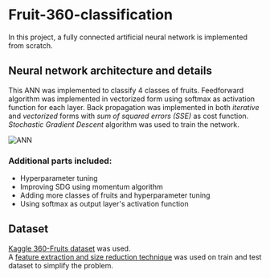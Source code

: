 # Fruit-360-classification
In this project, a fully connected artificial neural network is implemented from scratch.

## Neural network architecture and details
This ANN was implemented to classify 4 classes of fruits. Feedforward algorithm was implemented in vectorized form using softmax as activation function for each layer.  Back propagation was implemented in both *iterative* and *vectorized* forms with *sum of squared errors (SSE)* as cost function. *Stochastic Gradient Descent* algorithm was used to train the network.  

![ANN](https://github.com/FarshidNooshi/Fruit-Detector/blob/master/assets/network.JPG)  

### Additional parts included:
- Hyperparameter tuning
- Improving SDG using momentum algorithm
- Adding more classes of fruits and hyperparameter tuning
- Using softmax as output layer's activation function  
## Dataset
[Kaggle 360-Fruits dataset](https://www.kaggle.com/moltean/fruits) was used.  
A [feature extraction and size reduction technique](https://github.com/hedzd/Fruit-360-classification/blob/main/Feature_Extraction_Train.py) was used on train and test dataset to simplify the problem.
